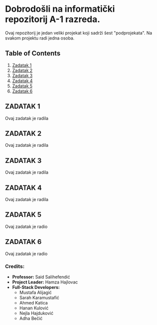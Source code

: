 # Dobrodošli na informatički repozitorij A-1 razreda.

Ovaj repozitorij je jedan veliki projekat koji sadrži šest "podprojekata". Na svakom projektu radi jedna osoba.

## Table of Contents

1. [Zadatak 1](#Zadatak-1)
2. [Zadatak 2](#Zadatak-2)
3. [Zadatak 3](#Zadatak-3)
4. [Zadatak 4](#Zadatak-4)
5. [Zadatak 5](#Zadatak-5)
6. [Zadatak 6](#Zadatak-6)



## ZADATAK 1

Ovaj zadatak je radila
## ZADATAK 2

Ovaj zadatak je radila
## ZADATAK 3

Ovaj zadatak je radila
## ZADATAK 4

Ovaj zadatak je radila
## ZADATAK 5

Ovaj zadatak je radio
## ZADATAK 6

Ovaj zadatak je radio






### Credits:
- **Professor:** Said Salihefendić
- **Project Leader:** Hamza Hajlovac
- **Full-Stack Developers:**
  - Mustafa Alijagić
  - Sarah Karamustafić
  - Ahmed Katica
  - Hanan Kulović
  - Nejla Hajduković
  - Adha Bečić
